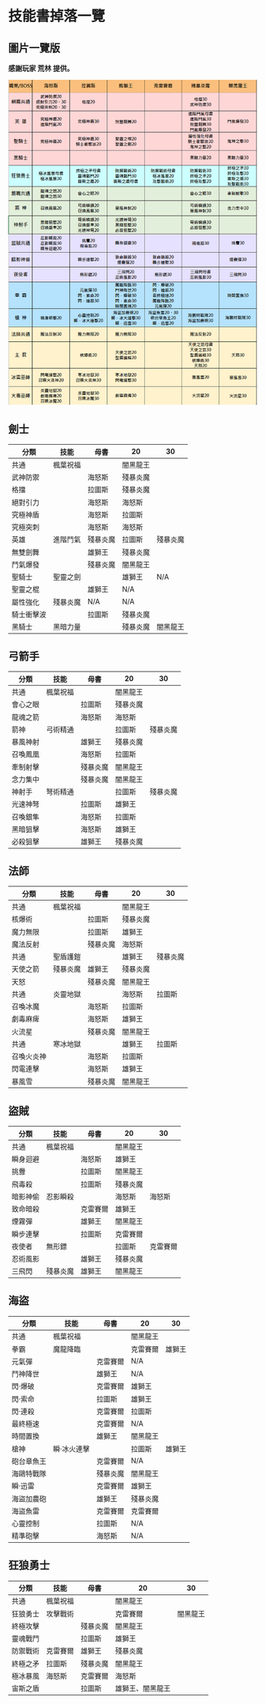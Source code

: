 # 技能書掉落一覽

## 圖片一覽版

**感謝玩家 荒林 提供。**

![0](0.png)

## 劍士

| **分類** | **技能** | **母書** | **20** | **30** |
|--------|--------|--------|--------|--------|
| 共通     | 楓葉祝福   |        | 闇黑龍王   |        |
| 武神防禦   |        | 海怒斯    | 殘暴炎魔   |        |
| 格擋     |        | 拉圖斯    | 殘暴炎魔   |        |
| 絕對引力   |        | 海怒斯    | 海怒斯    |        |
| 究極神盾   |        | 海怒斯    | 拉圖斯    |        |
| 究極突刺   |        | 海怒斯    | 海怒斯    |        |
| 英雄     | 進階鬥氣   | 殘暴炎魔   | 拉圖斯    | 殘暴炎魔   |
| 無雙劍舞   |        | 雄獅王    | 殘暴炎魔   |        |
| 鬥氣爆發   |        | 殘暴炎魔   | 闇黑龍王   |        |
| 聖騎士    | 聖靈之劍   |        | 雄獅王    | N/A    |
| 聖靈之棍   |        | 雄獅王    | N/A    |        |
| 屬性強化   | 殘暴炎魔   | N/A    | N/A    |        |
| 騎士衝擊波  |        | 拉圖斯    | 殘暴炎魔   |        |
| 黑騎士    | 黑暗力量   |        | 殘暴炎魔   | 闇黑龍王   |

## 弓箭手

| **分類** | **技能** | **母書** | **20** | **30** |
|--------|--------|--------|--------|--------|
| 共通     | 楓葉祝福   |        | 闇黑龍王   |        |
| 會心之眼   |        | 拉圖斯    | 殘暴炎魔   |        |
| 龍魂之箭   |        | 海怒斯    | 海怒斯    |        |
| 箭神     | 弓術精通   |        | 拉圖斯    | 殘暴炎魔   |
| 暴風神射   |        | 雄獅王    | 殘暴炎魔   |        |
| 召喚鳳凰   |        | 海怒斯    | 拉圖斯    |        |
| 牽制射擊   |        | 殘暴炎魔   | 闇黑龍王   |        |
| 念力集中   |        | 殘暴炎魔   | 闇黑龍王   |        |
| 神射手    | 弩術精通   |        | 拉圖斯    | 殘暴炎魔   |
| 光速神弩   |        | 拉圖斯    | 雄獅王    |        |
| 召喚銀隼   |        | 海怒斯    | 拉圖斯    |        |
| 黑暗狙擊   |        | 海怒斯    | 雄獅王    |        |
| 必殺狙擊   |        | 雄獅王    | 殘暴炎魔   |        |

## 法師

| **分類** | **技能** | **母書** | **20** | **30** |
|--------|--------|--------|--------|--------|
| 共通     | 楓葉祝福   |        | 闇黑龍王   |        |
| 核爆術    |        | 拉圖斯    | 殘暴炎魔   |        |
| 魔力無限   |        | 拉圖斯    | 雄獅王    |        |
| 魔法反射   |        | 殘暴炎魔   | 海怒斯    |        |
| 共通     | 聖盾護鎧   |        | 雄獅王    | 殘暴炎魔   |
| 天使之箭   | 殘暴炎魔   | 雄獅王    | 殘暴炎魔   |        |
| 天怒     |        | 殘暴炎魔   | 闇黑龍王   |        |
| 共通     | 炎靈地獄   |        | 海怒斯    | 拉圖斯    |
| 召喚冰魔   |        | 海怒斯    | 拉圖斯    |        |
| 劇毒麻痺   |        | 海怒斯    | 雄獅王    |        |
| 火流星    |        | 殘暴炎魔   | 闇黑龍王   |        |
| 共通     | 寒冰地獄   |        | 雄獅王    | 拉圖斯    |
| 召喚火炎神  |        | 海怒斯    | 拉圖斯    |        |
| 閃電連擊   |        | 海怒斯    | 雄獅王    |        |
| 暴風雪    |        | 殘暴炎魔   | 闇黑龍王   |        |

## 盜賊

| **分類** | **技能** | **母書** | **20** | **30** |
|--------|--------|--------|--------|--------|
| 共通     | 楓葉祝福   |        | 闇黑龍王   |        |
| 瞬身迴避   |        | 海怒斯    | 雄獅王    |        |
| 挑釁     |        | 拉圖斯    | 闇黑龍王   |        |
| 飛毒殺    |        | 拉圖斯    | 殘暴炎魔   |        |
| 暗影神偷   | 忍影瞬殺   |        | 海怒斯    | 海怒斯    |
| 致命暗殺   |        | 克雷賽爾   | 雄獅王    |        |
| 煙霧彈    |        | 雄獅王    | 闇黑龍王   |        |
| 瞬步連擊   |        | 拉圖斯    | 克雷賽爾   |        |
| 夜使者    | 無形鏢    |        | 拉圖斯    | 克雷賽爾   |
| 忍術風影   |        | 雄獅王    | 殘暴炎魔   |        |
| 三飛閃    | 殘暴炎魔   | 雄獅王    | 闇黑龍王   |        |

## 海盜

| **分類** | **技能** | **母書** | **20** | **30** |
|--------|--------|--------|--------|--------|
| 共通     | 楓葉祝福   |        | 闇黑龍王   |        |
| 拳霸     | 魔龍降臨   |        | 克雷賽爾   | 雄獅王    |
| 元氣彈    |        | 克雷賽爾   | N/A    |        |
| 鬥神降世   |        | 雄獅王    | N/A    |        |
| 閃‧爆破   |        | 克雷賽爾   | 雄獅王    |        |
| 閃‧索命   |        | 拉圖斯    | 雄獅王    |        |
| 閃‧連殺   |        | 克雷賽爾   | 拉圖斯    |        |
| 最終極速   |        | 克雷賽爾   | N/A    |        |
| 時間置換   |        | 雄獅王    | 闇黑龍王   |        |
| 槍神     | 瞬‧冰火連擊 |        | 拉圖斯    | 雄獅王    |
| 砲台章魚王  |        | 克雷賽爾   | N/A    |        |
| 海鷗特戰隊  |        | 殘暴炎魔   | 闇黑龍王   |        |
| 瞬‧迅雷   |        | 克雷賽爾   | 雄獅王    |        |
| 海盜加農砲  |        | 雄獅王    | 殘暴炎魔   |        |
| 海盜魚雷   |        | 克雷賽爾   | 克雷賽爾   |        |
| 心靈控制   |        | 拉圖斯    | N/A    |        |
| 精準砲擊   |        | 海怒斯    | N/A    |        |

## 狂狼勇士

| **分類** | **技能** | **母書** | **20**   | **30** |
|--------|--------|--------|----------|--------|
| 共通     | 楓葉祝福   |        | 闇黑龍王     |        |
| 狂狼勇士   | 攻擊戰術   |        | 克雷賽爾     | 闇黑龍王   |
| 終極攻擊   |        | 殘暴炎魔   | 闇黑龍王     |        |
| 靈魂戰鬥   |        | 拉圖斯    | 雄獅王      |        |
| 防禦戰術   | 克雷賽爾   | 雄獅王    | 殘暴炎魔     |        |
| 終極之矛   | 拉圖斯    | 殘暴炎魔   | 闇黑龍王     |        |
| 極冰暴風   | 海怒斯    | 克雷賽爾   | 海怒斯      |        |
| 宙斯之盾   |        | 拉圖斯    | 雄獅王、闇黑龍王 |        |

